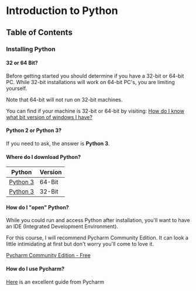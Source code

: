 # Introduction to Python
## Table of Contents





### Installing Python

#### 32 or 64 Bit?
Before getting started you should determine if you have a 32-bit or 64-bit PC. While 32-bit installations will work on 64-bit PC's, you are limiting yourself.

Note that 64-bit will not run on 32-bit machines.

You can find if your machine is 32-bit or 64-bit by visiting: [How do I know what bit version of windows I have?](https://www.howtogeek.com/howto/21726/how-do-i-know-if-im-running-32-bit-or-64-bit-windows-answers/)

#### Python 2 or Python 3?
If you need to ask, the answer is **Python 3**. 

#### Where do I download Python?

Python | Version 
 --- |--- | 
[Python 3](https://www.python.org/ftp/python/3.6.2/python-3.6.2-amd64-webinstall.exe) | 64-Bit
[Python 3](https://www.python.org/ftp/python/3.6.2/python-3.6.2-webinstall.exe) | 32-Bit

#### How do I "open" Python?
While you could run and access Python after installation, you'll want to have an IDE (Integrated Development Environment).

For this course, I will recommend Pycharm Community Edition. It can look a little intimidating at first but don't worry you'll come to love it.

[Pycharm Community Edition - Free](https://www.jetbrains.com/pycharm/download/download-thanks.html?platform=windows&code=PCC)

#### How do I use Pycharm?

[Here](https://www.jetbrains.com/help/pycharm/migrating-from-text-editors.html) is an excellent guide from Pycharm



